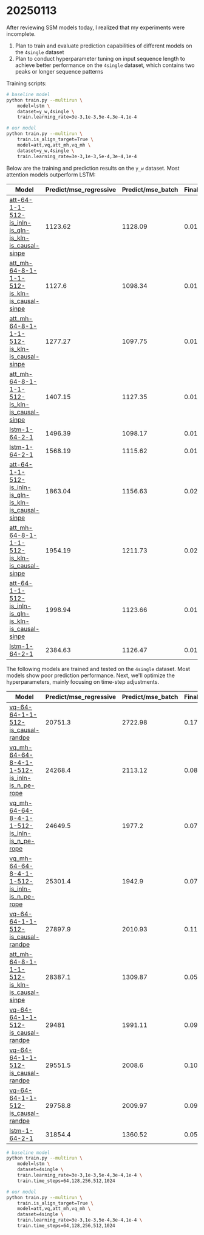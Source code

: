 # 20250113

After reviewing SSM models today, I realized that my experiments were incomplete.

1. Plan to train and evaluate prediction capabilities of different models on the `4single` dataset
2. Plan to conduct hyperparameter tuning on input sequence length to achieve better performance on the `4single` dataset, which contains two peaks or longer sequence patterns

Training scripts:

```bash
# baseline model
python train.py --multirun \
    model=lstm \
    dataset=y_w,4single \
    train.learning_rate=3e-3,1e-3,5e-4,3e-4,1e-4

# our model
python train.py --multirun \
    train.is_align_target=True \
    model=att,vq,att_mh,vq_mh \
    dataset=y_w,4single \
    train.learning_rate=3e-3,1e-3,5e-4,3e-4,1e-4
```

Below are the training and prediction results on the `y_w` dataset. Most attention models outperform LSTM:

| Model                                                                                                     |   Predict/mse_regressive |   Predict/mse_batch |   Final/train_loss |   Final/val_loss |
|-----------------------------------------------------------------------------------------------------------|--------------------------|---------------------|--------------------|------------------|
| [att-64-1-1-512-is_inln-is_qln-is_kln-is_causal-sinpe](./logs/att_y_w_ts112_lr0.0005/2025-01-13-21-54-29) |                  1123.62 |             1128.09 |          0.0194332 |        0.0170119 |
| [att_mh-64-8-1-1-1-512-is_kln-is_causal-sinpe](./logs/att_mh_y_w_ts112_lr0.0005/2025-01-13-21-56-43)      |                  1127.6  |             1098.34 |          0.0184686 |        0.0165926 |
| [att_mh-64-8-1-1-1-512-is_kln-is_causal-sinpe](./logs/att_mh_y_w_ts112_lr0.003/2025-01-13-21-56-32)       |                  1277.27 |             1097.75 |          0.0162212 |        0.0154003 |
| [att_mh-64-8-1-1-1-512-is_kln-is_causal-sinpe](./logs/att_mh_y_w_ts112_lr0.001/2025-01-13-21-56-37)       |                  1407.15 |             1127.35 |          0.017035  |        0.0161574 |
| [lstm-1-64-2-1](./logs/lstm_y_w_ts112_lr0.0003/2025-01-13-21-53-09)                                       |                  1496.39 |             1098.17 |          0.015541  |        0.0135345 |
| [lstm-1-64-2-1](./logs/lstm_y_w_ts112_lr0.0005/2025-01-13-21-53-04)                                       |                  1568.19 |             1115.62 |          0.015774  |        0.013831  |
| [att-64-1-1-512-is_inln-is_qln-is_kln-is_causal-sinpe](./logs/att_y_w_ts112_lr0.0003/2025-01-13-21-54-34) |                  1863.04 |             1156.63 |          0.021759  |        0.0177139 |
| [att_mh-64-8-1-1-1-512-is_kln-is_causal-sinpe](./logs/att_mh_y_w_ts112_lr0.0001/2025-01-13-21-56-53)      |                  1954.19 |             1211.73 |          0.0201788 |        0.0182053 |
| [att-64-1-1-512-is_inln-is_qln-is_kln-is_causal-sinpe](./logs/att_y_w_ts112_lr0.001/2025-01-13-21-54-25)  |                  1998.94 |             1123.66 |          0.0176142 |        0.0160157 |
| [lstm-1-64-2-1](./logs/lstm_y_w_ts112_lr0.001/2025-01-13-21-52-59)                                        |                  2384.63 |             1126.47 |          0.0159418 |        0.0140268 |

The following models are trained and tested on the `4single` dataset. Most models show poor prediction performance. Next, we'll optimize the hyperparameters, mainly focusing on time-step adjustments.

| Model                                                                                                    |   Predict/mse_regressive |   Predict/mse_batch |   Final/train_loss |   Final/val_loss |
|----------------------------------------------------------------------------------------------------------|--------------------------|---------------------|--------------------|------------------|
| [vq-64-64-1-1-512-is_causal-randpe](./logs/vq_4single_ts112_lr0.0001/2025-01-13-21-56-24)                |                  20751.3 |             2722.98 |          0.176583  |        0.172754  |
| [vq_mh-64-64-8-4-1-1-512-is_inln-is_n_pe-rope](./logs/vq_mh_4single_ts112_lr0.0005/2025-01-13-21-58-41)  |                  24268.4 |             2113.12 |          0.0811675 |        0.0828622 |
| [vq_mh-64-64-8-4-1-1-512-is_inln-is_n_pe-rope](./logs/vq_mh_4single_ts112_lr0.001/2025-01-13-21-58-29)   |                  24649.5 |             1977.2  |          0.0796967 |        0.0814837 |
| [vq_mh-64-64-8-4-1-1-512-is_inln-is_n_pe-rope](./logs/vq_mh_4single_ts112_lr0.003/2025-01-13-21-58-19)   |                  25301.4 |             1942.9  |          0.0795776 |        0.0813123 |
| [vq-64-64-1-1-512-is_causal-randpe](./logs/vq_4single_ts112_lr0.0003/2025-01-13-21-56-16)                |                  27897.9 |             2010.93 |          0.111192  |        0.108716  |
| [att_mh-64-8-1-1-1-512-is_kln-is_causal-sinpe](./logs/att_mh_4single_ts112_lr0.0003/2025-01-13-21-57-31) |                  28387.1 |             1309.87 |          0.05514   |        0.0562654 |
| [vq-64-64-1-1-512-is_causal-randpe](./logs/vq_4single_ts112_lr0.003/2025-01-13-21-55-53)                 |                  29481   |             1991.11 |          0.0948976 |        0.0946722 |
| [vq-64-64-1-1-512-is_causal-randpe](./logs/vq_4single_ts112_lr0.0005/2025-01-13-21-56-08)                |                  29551.5 |             2008.6  |          0.103821  |        0.10218   |
| [vq-64-64-1-1-512-is_causal-randpe](./logs/vq_4single_ts112_lr0.001/2025-01-13-21-56-01)                 |                  29758.8 |             2009.97 |          0.0984412 |        0.0970267 |
| [lstm-1-64-2-1](./logs/lstm_4single_ts112_lr0.0005/2025-01-13-21-53-37)                                  |                  31854.4 |             1360.52 |          0.0557469 |        0.066151  |

```bash
# baseline model
python train.py --multirun \
    model=lstm \
    dataset=4single \
    train.learning_rate=3e-3,1e-3,5e-4,3e-4,1e-4 \
    train.time_steps=64,128,256,512,1024

# our model
python train.py --multirun \
    train.is_align_target=True \
    model=att,vq,att_mh,vq_mh \
    dataset=4single \
    train.learning_rate=3e-3,1e-3,5e-4,3e-4,1e-4 \
    train.time_steps=64,128,256,512,1024
```
